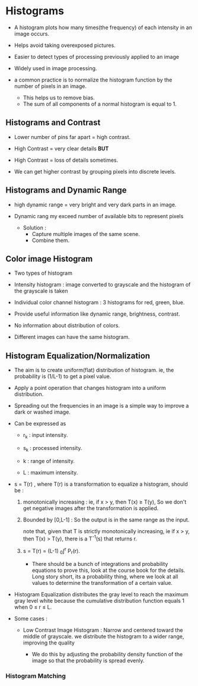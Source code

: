 # Histograms 

- A histogram plots how many times(the frequency) of each intensity in
an image occurs.

- Helps avoid taking overexposed pictures.

- Easier to detect types of processing previously applied to an image

- Widely used in image processing.

- a common practice is to normalize the histogram function by the number of 
pixels in an image.
  - This helps us to remove bias.
  - The sum of all components of a normal histogram is equal to 1.
  
## Histograms and Contrast

- Lower number of pins far apart = high contrast.

- High Contrast = very clear details **BUT**

- High Contrast = loss of details sometimes. 

- We can get higher contrast by grouping pixels into discrete levels.

## Histograms and Dynamic Range

- high dynamic range = very bright and very dark parts in an image.

- Dynamic rang my exceed number of available bits to represent pixels
  - Solution :
	- Capture multiple images of the same scene.
	- Combine them. 
	
## Color image Histogram 

- Two types of histogram 

- Intensity histogram : image converted to grayscale and the histogram of the grayscale is taken

- Individual color channel histogram : 3 histograms for red, green, blue.

- Provide useful information like dynamic range, brightness, contrast.

- No information about distribution of colors.

- Different images can have the same histogram.

## Histogram Equalization/Normalization

- The aim is to create uniform(flat) distribution of histogram. ie, the probability 
is (1/L-1) to get a pixel value.

- Apply a point operation that changes histogram into a uniform distribution.

- Spreading out the frequencies in an image is a simple way to improve a dark or washed image.

- Can be expressed as 

  - r<sub>k</sub> : input intensity.

  - s<sub>k</sub> : processed intensity.

  - k : range of intensity.
  
  - L : maximum intensity.
  
- s = T\(r\) , where T\(r\) is a transformation to equalize a histogram, should be :
   
   1. monotonically increasing : ie, if x &gt; y, then T\(x\) &ge; T\(y\), So we don't get negative images after the 
   transformation is applied.
   2. Bounded by \[0,L-1\] : So the output is in the same range as the input.
   
		note that, given that T is strictly monotonically increasing, ie if x &gt; y, then T\(x\) &gt; T\(y\), there is a 
		T<sup>-1</sup>\(s\) that returns r.
		
   3. s = T\(r\) = (L-1) <sub>0</sub>&int;<sup>r</sup> P<sub>r</sub>\(r\).
   
		- There should be a bunch of integrations and probability equations to prove this, look at the course book for the details.
		  Long story short, its a probability thing, where we look at all values to determine the transformation of a certain value.

- Histogram Equalization distributes the gray level to reach the maximum gray level white because the 
cumulative distribution function equals 1 when 0 &le; r &le; L.


- Some cases : 
  - Low Contrast Image Histogram : Narrow and centered toward the middle of grayscale. we distribute 
  the histogram to a wider range, improving the quality
    
    - We do this by adjusting the probability density function of the image so that the probability is 
    spread evenly.

### Histogram Matching
